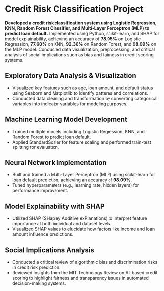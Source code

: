 # Credit Risk Classification Project

**Developed a credit risk classification system using Logistic Regression, KNN, Random Forest Classifier, and Multi-Layer Perceptron (MLP) to predict loan default.** Implemented using Python, scikit-learn, and SHAP for model explainability, achieving an accuracy of **78.05%** on Logistic Regression, **77.60%** on KNN, **92.36%** on Random Forest, and **98.09%** on the MLP model. Conducted data visualization, preprocessing, and critical analysis of social implications such as bias and fairness in credit scoring systems.

## Exploratory Data Analysis & Visualization
- Visualized key features such as age, loan amount, and default status using Seaborn and Matplotlib to identify patterns and correlations.
- Conducted data cleaning and transformation by converting categorical variables into indicator variables for modeling purposes.

## Machine Learning Model Development
- Trained multiple models including Logistic Regression, KNN, and Random Forest to predict loan default.
- Applied StandardScaler for feature scaling and performed train-test splitting for evaluation.

## Neural Network Implementation
- Built and trained a Multi-Layer Perceptron (MLP) using scikit-learn for loan default prediction, achieving an accuracy of **98.09%**.
- Tuned hyperparameters (e.g., learning rate, hidden layers) for performance improvement.

## Model Explainability with SHAP
- Utilized SHAP (SHapley Additive exPlanations) to interpret feature importance at both individual and dataset levels.
- Visualized SHAP values to elucidate how factors like income and loan amount influence predictions.

## Social Implications Analysis
- Conducted a critical review of algorithmic bias and discrimination risks in credit risk prediction.
- Reviewed insights from the MIT Technology Review on AI-based credit scoring to highlight fairness and transparency issues in automated decision-making systems.
